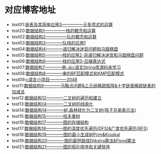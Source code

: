 ﻿# 对应博客地址
* text01:[链表及其简单应用3————一元多项式的运算](http://blog.csdn.net/qq_38499859/article/details/78058545/)
* test20:[数据结构1—————栈的概念和运算](http://mp.blog.csdn.net/mdeditor/index/77992788)
* text02:[数据结构2—————队的概念和运算](http://blog.csdn.net/qq_38499859/article/details/78152641)
* text03:[数据结构3————队栈的应用1](http://blog.csdn.net/qq_38499859/article/details/78154675)
* test04:[数据结构4————递归解决迷宫问题和马踏棋盘](http://blog.csdn.net/qq_38499859/article/details/78155218)
* test05:[数据结构5————栈的应用2-非递归解决迷宫和马踏棋盘问题 ](http://blog.csdn.net/qq_38499859/article/details/78176067)
* test06:[数据结构6————栈的应用3-后缀表达式 ](http://blog.csdn.net/qq_38499859/article/details/78257836)
* test07:[数据结构7————串-从c语言String库源码来学习 ](http://blog.csdn.net/qq_38499859/article/details/78289568)
* test08:[数据结构8————串的BF匹配模式和KMP匹配模式 ](http://blog.csdn.net/qq_38499859/article/details/78311159)
* test09:[c语言小项目————2048 ](http://blog.csdn.net/qq_38499859/article/details/72859112#comments)
* test11:[数据结构9————马鞍点问题&三元组稀疏矩阵&十字链表稀疏链表的加减法  ](http://blog.csdn.net/qq_38499859/article/details/78500981)
* test12:[数据结构12————二叉树的遍历和建立](http://blog.csdn.net/qq_38499859/article/details/78828762)
* test13:[数据结构14————二叉树的线索化](http://blog.csdn.net/qq_38499859/article/details/78837951)
* test14:[数据结构14————树,森林转化为二叉树(孩子兄弟表示法)](http://blog.csdn.net/qq_38499859/article/details/78857873)
* test15:[数据结构15————哈夫曼树](http://blog.csdn.net/qq_38499859/article/details/78868306)
* test16:[数据结构17————图的存储结构](http://blog.csdn.net/qq_38499859/article/details/79106184)
* test17:[数据结构18————图的深度优先遍历(DFS)&广度优先遍历(BFS)](http://blog.csdn.net/qq_38499859/article/details/79113284)
* test18:[数据结构19————图的最小生成树Prim&Kruskal ](http://blog.csdn.net/qq_38499859/article/details/79119907)
* test19:[数据结构20————图的最短路径Dijkstra算法&Floyd算法 ](http://blog.csdn.net/qq_38499859/article/details/79122634)
* test21:[数据结构21————图的拓扑排序和关键排序 ](http://blog.csdn.net/qq_38499859/article/details/79149348)